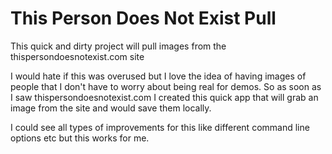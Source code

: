 # This Person Does Not Exist Pull

This quick and dirty project will pull images from the thispersondoesnotexist.com site

I would hate if this was overused but I love the idea of having images of people that I don't have to worry about being real for demos. So as soon as I saw thispersondoesnotexist.com I created this quick app that will grab an image from the site and would save them locally.

I could see all types of improvements for this like different command line options etc but this works for me.
